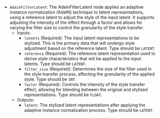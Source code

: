 - `AdainFilterLatent`: The AdainFilterLatent node applies an adaptive instance normalization (AdaIN) technique to latent representations, using a reference latent to adjust the style of the input latent. It supports adjusting the intensity of the effect through a factor and allows for varying the filter size to control the granularity of the style transfer.
    - Inputs:
        - `latents` (Required): The input latent representations to be stylized. This is the primary data that will undergo style adjustment based on the reference latent. Type should be `LATENT`.
        - `reference` (Required): The reference latent representation used to derive style characteristics that will be applied to the input latents. Type should be `LATENT`.
        - `filter_size` (Required): Determines the size of the filter used in the style transfer process, affecting the granularity of the applied style. Type should be `INT`.
        - `factor` (Required): Controls the intensity of the style transfer effect, allowing for blending between the original and stylized representations. Type should be `FLOAT`.
    - Outputs:
        - `latent`: The stylized latent representations after applying the adaptive instance normalization process. Type should be `LATENT`.
